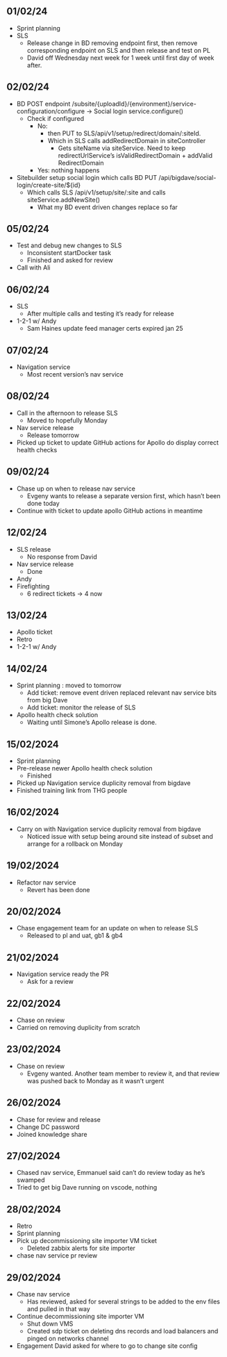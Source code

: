 ## 01/02/24
- Sprint planning
- SLS
    - Release change in BD removing endpoint first, then remove corresponding endpoint on SLS and then release and test on PL
    - David off Wednesday next week for 1 week until first day of week after.
## 02/02/24
- BD POST endpoint /subsite/{uploadId}/{environment}/service-configuration/configure -> Social login service.configure()
    - Check if configured
        - No: 
            - then PUT to SLS/api/v1/setup/redirect/domain/:siteId. 
            - Which in SLS calls addRedirectDomain in siteController
                - Gets siteName via siteService. Need to keep redirectUrlService’s isValidRedirectDomain + addValid RedirectDomain
        - Yes: nothing happens
- Sitebuilder setup social login which calls BD PUT /api/bigdave/social-login/create-site/${id}
    - Which calls SLS /api/v1/setup/site/:site and calls siteService.addNewSite()
        - What my BD event driven changes replace so far
## 05/02/24
- Test and debug new changes to SLS
    - Inconsistent startDocker task
    - Finished and asked for review
- Call with Ali 
## 06/02/24
- SLS
    - After multiple calls and testing it’s ready for release
- 1-2-1 w/ Andy
    - Sam Haines update feed manager certs expired jan 25
## 07/02/24
- Navigation service
    - Most recent version’s nav service 
## 08/02/24
- Call in the afternoon to release SLS
    - Moved to hopefully Monday
- Nav service release
    - Release tomorrow 
- Picked up ticket to update GitHub actions for Apollo do display correct health checks
## 09/02/24
- Chase up on when to release nav service
    - Evgeny wants to release a separate version first, which hasn’t been done today
- Continue with ticket to update apollo GitHub actions in meantime
## 12/02/24
- SLS release
    - No response from David
- Nav service release
    - Done
- Andy
- Firefighting 
    - 6 redirect tickets -> 4 now
## 13/02/24
- Apollo ticket
- Retro
- 1-2-1 w/ Andy
## 14/02/24
- Sprint planning : moved to tomorrow
    - Add ticket: remove event driven replaced relevant nav service bits from big Dave
    - Add ticket: monitor the release of SLS 
- Apollo health check solution
    - Waiting until Simone’s Apollo release is done.
## 15/02/2024
- Sprint planning
- Pre-release newer Apollo health check solution
    - Finished
- Picked up Navigation service duplicity removal from bigdave
- Finished training link from THG people
## 16/02/2024
- Carry on with Navigation service duplicity removal from bigdave
    - Noticed issue with setup being around site instead of subset and arrange for a rollback on Monday
## 19/02/2024
- Refactor nav service
    - Revert has been done
## 20/02/2024
- Chase engagement team for an update on when to release SLS
    - Released to pl and uat, gb1 & gb4
## 21/02/2024
- Navigation service ready the PR
    - Ask for a review
## 22/02/2024
- Chase on review
- Carried on removing duplicity from scratch
## 23/02/2024
- Chase on review
    - Evgeny wanted. Another team member to review it, and that review was pushed back to Monday as it wasn’t urgent
## 26/02/2024
- Chase for review and release
- Change DC password
- Joined knowledge share
## 27/02/2024
- Chased nav service, Emmanuel said can’t do review today as he’s swamped
- Tried to get big Dave running on vscode, nothing
## 28/02/2024
- Retro
- Sprint planning
- Pick up decommissioning site importer VM ticket
    - Deleted zabbix alerts for site importer
- chase nav service pr review
## 29/02/2024
- Chase nav service
    - Has reviewed, asked for several strings to be added to the env files and pulled in that way
- Continue decommissioning site importer VM
    - Shut down VMS
    - Created sdp ticket on deleting dns records and load balancers and pinged on networks channel
- Engagement David asked for where to go to change site config